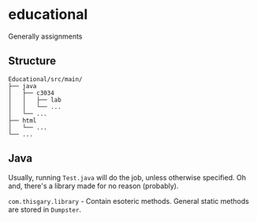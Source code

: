 # educational

Generally assignments

## Structure

```
Educational/src/main/ 
├── java 
│   ├── c3034 
│   │   ├── lab 
│   │   └── ... 
│   └── ... 
├── html 
│   └── ... 
└── ... 
```

## Java 

Usually, running `Test.java` will do the job, unless otherwise specified. 
Oh and, there's a library made for no reason (probably).

`com.thisgary.library` - 
Contain esoteric methods. 
General static methods are stored in `Dumpster`.
